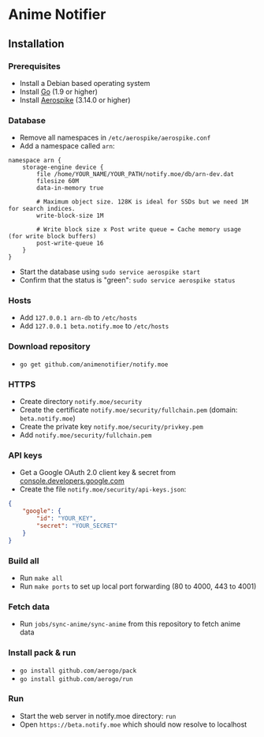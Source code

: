 # Anime Notifier

## Installation

### Prerequisites

* Install a Debian based operating system
* Install [Go](https://golang.org/dl/) (1.9 or higher)
* Install [Aerospike](http://www.aerospike.com/download) (3.14.0 or higher)

### Database

* Remove all namespaces in `/etc/aerospike/aerospike.conf`
* Add a namespace called `arn`:

```
namespace arn {
    storage-engine device {
        file /home/YOUR_NAME/YOUR_PATH/notify.moe/db/arn-dev.dat
        filesize 60M
        data-in-memory true

        # Maximum object size. 128K is ideal for SSDs but we need 1M for search indices.
        write-block-size 1M

        # Write block size x Post write queue = Cache memory usage (for write block buffers)
        post-write-queue 16
    }
}
```

* Start the database using `sudo service aerospike start`
* Confirm that the status is "green": `sudo service aerospike status`

### Hosts

* Add `127.0.0.1 arn-db` to `/etc/hosts`
* Add `127.0.0.1 beta.notify.moe` to `/etc/hosts`

### Download repository

* `go get github.com/animenotifier/notify.moe`

### HTTPS

* Create directory `notify.moe/security`
* Create the certificate `notify.moe/security/fullchain.pem` (domain: `beta.notify.moe`)
* Create the private key `notify.moe/security/privkey.pem`
* Add `notify.moe/security/fullchain.pem`

### API keys

* Get a Google OAuth 2.0 client key & secret from [console.developers.google.com](https://console.developers.google.com)
* Create the file `notify.moe/security/api-keys.json`:
```json
{
	"google": {
		"id": "YOUR_KEY",
		"secret": "YOUR_SECRET"
	}
}
```

### Build all

* Run `make all`
* Run `make ports` to set up local port forwarding (80 to 4000, 443 to 4001)

### Fetch data

* Run `jobs/sync-anime/sync-anime` from this repository to fetch anime data

### Install pack & run

* `go install github.com/aerogo/pack`
* `go install github.com/aerogo/run`

### Run

* Start the web server in notify.moe directory: `run`
* Open `https://beta.notify.moe` which should now resolve to localhost
